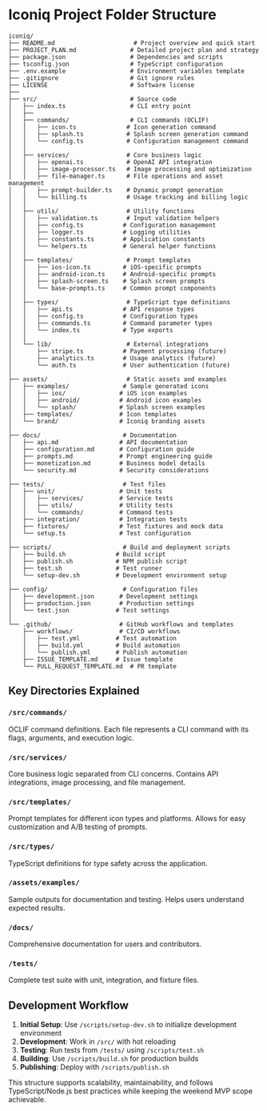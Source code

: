 # Iconiq Project Folder Structure

```
iconiq/
├── README.md                      # Project overview and quick start
├── PROJECT_PLAN.md               # Detailed project plan and strategy
├── package.json                  # Dependencies and scripts
├── tsconfig.json                 # TypeScript configuration
├── .env.example                  # Environment variables template
├── .gitignore                    # Git ignore rules
├── LICENSE                       # Software license
├── 
├── src/                          # Source code
│   ├── index.ts                  # CLI entry point
│   ├── 
│   ├── commands/                 # CLI commands (OCLIF)
│   │   ├── icon.ts              # Icon generation command
│   │   ├── splash.ts            # Splash screen generation command
│   │   └── config.ts            # Configuration management command
│   │   
│   ├── services/                # Core business logic
│   │   ├── openai.ts            # OpenAI API integration
│   │   ├── image-processor.ts   # Image processing and optimization
│   │   ├── file-manager.ts      # File operations and asset management
│   │   ├── prompt-builder.ts    # Dynamic prompt generation
│   │   └── billing.ts           # Usage tracking and billing logic
│   │   
│   ├── utils/                   # Utility functions
│   │   ├── validation.ts        # Input validation helpers
│   │   ├── config.ts           # Configuration management
│   │   ├── logger.ts           # Logging utilities
│   │   ├── constants.ts        # Application constants
│   │   └── helpers.ts          # General helper functions
│   │   
│   ├── templates/               # Prompt templates
│   │   ├── ios-icon.ts         # iOS-specific prompts
│   │   ├── android-icon.ts     # Android-specific prompts
│   │   ├── splash-screen.ts    # Splash screen prompts
│   │   └── base-prompts.ts     # Common prompt components
│   │   
│   ├── types/                   # TypeScript type definitions
│   │   ├── api.ts              # API response types
│   │   ├── config.ts           # Configuration types
│   │   ├── commands.ts         # Command parameter types
│   │   └── index.ts            # Type exports
│   │   
│   └── lib/                     # External integrations
│       ├── stripe.ts           # Payment processing (future)
│       ├── analytics.ts        # Usage analytics (future)
│       └── auth.ts             # User authentication (future)
│
├── assets/                      # Static assets and examples
│   ├── examples/               # Sample generated icons
│   │   ├── ios/               # iOS icon examples
│   │   ├── android/           # Android icon examples
│   │   └── splash/            # Splash screen examples
│   ├── templates/             # Icon templates
│   └── brand/                 # Iconiq branding assets
│
├── docs/                       # Documentation
│   ├── api.md                 # API documentation
│   ├── configuration.md       # Configuration guide
│   ├── prompts.md             # Prompt engineering guide
│   ├── monetization.md        # Business model details
│   └── security.md            # Security considerations
│
├── tests/                      # Test files
│   ├── unit/                  # Unit tests
│   │   ├── services/          # Service tests
│   │   ├── utils/             # Utility tests
│   │   └── commands/          # Command tests
│   ├── integration/           # Integration tests
│   ├── fixtures/              # Test fixtures and mock data
│   └── setup.ts               # Test configuration
│
├── scripts/                    # Build and deployment scripts
│   ├── build.sh              # Build script
│   ├── publish.sh            # NPM publish script
│   ├── test.sh               # Test runner
│   └── setup-dev.sh          # Development environment setup
│
├── config/                     # Configuration files
│   ├── development.json       # Development settings
│   ├── production.json        # Production settings
│   └── test.json             # Test settings
│
└── .github/                   # GitHub workflows and templates
    ├── workflows/             # CI/CD workflows
    │   ├── test.yml          # Test automation
    │   ├── build.yml         # Build automation
    │   └── publish.yml       # Publish automation
    ├── ISSUE_TEMPLATE.md     # Issue template
    └── PULL_REQUEST_TEMPLATE.md  # PR template
```

## Key Directories Explained

### `/src/commands/`
OCLIF command definitions. Each file represents a CLI command with its flags, arguments, and execution logic.

### `/src/services/`
Core business logic separated from CLI concerns. Contains API integrations, image processing, and file management.

### `/src/templates/`
Prompt templates for different icon types and platforms. Allows for easy customization and A/B testing of prompts.

### `/src/types/`
TypeScript definitions for type safety across the application.

### `/assets/examples/`
Sample outputs for documentation and testing. Helps users understand expected results.

### `/docs/`
Comprehensive documentation for users and contributors.

### `/tests/`
Complete test suite with unit, integration, and fixture files.

## Development Workflow

1. **Initial Setup**: Use `/scripts/setup-dev.sh` to initialize development environment
2. **Development**: Work in `/src/` with hot reloading
3. **Testing**: Run tests from `/tests/` using `/scripts/test.sh`
4. **Building**: Use `/scripts/build.sh` for production builds
5. **Publishing**: Deploy with `/scripts/publish.sh`

This structure supports scalability, maintainability, and follows TypeScript/Node.js best practices while keeping the weekend MVP scope achievable.